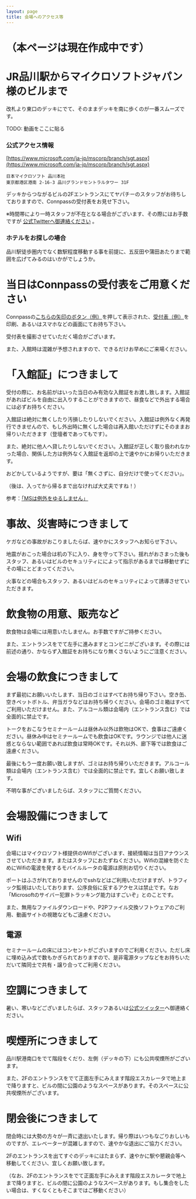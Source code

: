 ```yaml
---
layout: page
title: 会場へのアクセス等
---
```


# （本ページは現在作成中です）

# JR品川駅からマイクロソフトジャパン様のビルまで

改札より東口のデッキにでて、そのままデッキを南に歩くのが一番スムーズです。

TODO: 動画をここに貼る

### 公式アクセス情報

[https://www.microsoft.com/ja-jp/mscorp/branch/sgt.aspx](https://www.microsoft.com/ja-jp/mscorp/branch/sgt.aspx)

```
日本マイクロソフト 品川本社
東京都港区港南 2-16-3 品川グランドセントラルタワー 31F
```

デッキからつながるビルの2Fエントランスにてヤパチーのスタッフがお待ちしておりますので、Connpassの受付表をお見せ下さい。

※時間帯により一時スタッフが不在となる場合がございます、その際にはお手数ですが [公式Twitterへ御連絡ください](https://twitter.com/intent/tweet?text=2F受付にだれもいなくて困ってます!%20@yapcasia8oji) 。

### ホテルをお探しの場合

品川駅徒歩圏内でなく数駅程度移動する事を前提に、五反田や蒲田あたりまで範囲を広げてみるのはいかがでしょうか。


# 当日はConnpassの受付表をご用意ください

Connpassの[こちらの矢印のボタン（例）](https://gyazo.com/ad4ef16f2704de90ee1a63b8506417fb)を押して表示された、[受付表（例）](https://gyazo.com/1014d3050b174fff5018625f1d327818)を印刷、あるいはスマホなどの画面にてお持ち下さい。

受付表を撮影させていただく場合がございます。

また、入館時は混雑が予想されますので、できるだけお早めにご来場ください。

# 「入館証」につきまして

受付の際に、お名前がはいった当日のみ有効な入館証をお渡し致します。入館証があればビルを自由に出入りすることができますので、昼食などで外出する場合には必ずお持ちください。

入館証は絶対に無くしたり汚損したりしないでください。入館証は例外なく再発行できませんので、もし外出時に無くした場合は再入館いただけずにそのままお帰りいただきます（登壇者であってもです）。

また、絶対に他人へ貸したりしないでください。入館証が正しく取り扱われなかった場合、関係した方は例外なく入館証を返却の上で速やかにお帰りいただきます。


おどかしているようですが、要は「無くさずに、自分だけで使ってください」。

（後は、入ってから帰るまで出なければ大丈夫ですね！）

参考：[「MSは例外をゆるしません」](https://codeiq.jp/magazine/2016/04/40275/)


# 事故、災害時につきまして

ケガなどの事故がおこりましたらば、速やかにスタッフへお知らせ下さい。

地震がおこった場合は机の下に入り、身を守って下さい。揺れがおさまった後もスタッフ、あるいはビルのセキュリティにによって指示があるまでは移動せずにその場にとどまってください。

火事などの場合もスタッフ、あるいはビルのセキュリティによって誘導させていただきます。


# 飲食物の用意、販売など

飲食物は会場には用意いたしません。お手数ですがご持参ください。

また、エントランスをでて左手に進みますとコンビニがございます。その際には前述の通り、かならず入館証をお持ちになり無くさないようにご注意ください。


# 会場の飲食につきまして

まず最初にお願いいたします、当日のゴミはすべてお持ち帰り下さい。空き缶、空きペットボトル、弁当ガラなどはお持ち帰りください。会場のゴミ箱はすべてご利用いただけません。また、アルコール類は会場内（エントランス含む）では全面的に禁止です。


トークをおこなうセミナールームは昼休み以外は飲物はOKで、食事はご遠慮ください。昼休み中はセミナールームでも飲食はOKです。ラウンジでは他人に迷惑とならない範囲であれば飲食は常時OKです。それ以外、廊下等では飲食はご遠慮ください。


最後にもう一度お願い致しますが、ゴミはお持ち帰りいただきます。アルコール類は会場内（エントランス含む）では全面的に禁止です。宜しくお願い致します。

不明な事がございましたらば、スタッフにご質問ください。


# 会場設備につきまして

## Wifi

会場にはマイクロソフト様提供のWifiがございます、接続情報は当日アナウンスさせていただきます。またはスタッフにおたずねください。Wifiの混線を防ぐためにWifiの電波を発するモバイルルータの電源は原則お切りください。

ポートはふさがれておりませんのでsshなどはご利用いただけますが、トラフィック監視はいたしております、公序良俗に反するアクセスは禁止です。なお「Microsoftのサイバー犯罪トラッキング能力はすごいぞ」とのことです。

また、無用なファイルダウンロードや、P2Pファイル交換ソフトウェアのご利用、動画サイトの視聴などもご遠慮ください。


## 電源

セミナールームの床にはコンセントがございますのでご利用ください。ただし床に埋め込み式で数もかぎられておりますので、是非電源タップなどをお持ちいただいて隣同士で共有・譲り合ってご利用ください。


# 空調につきまして

暑い、寒いなどございましたらば、スタッフあるいは[公式ツイッター](https://twitter.com/yapcasia8oji)へ御連絡ください。


# 喫煙所につきまして

品川駅港南口をでて階段をくだり、左側（デッキの下）にも公共喫煙所がございます。

また、2Fのエントランスをでて正面左手にみえます階段エスカレータで地上まで降りますと、ビルの間に公園のようなスペースがあります。そのスペースに公共喫煙所がございます。


# 閉会後につきまして

閉会時には大勢の方々が一斉に退出いたします。帰り際はいつもなごりおしいものですが、エレベーターが混雑しますので、速やかな退出にご協力ください。

2Fのエントランスを出てすぐのデッキにはたまらず、速やかに駅や懇親会等へ移動してください、宜しくお願い致します。

（なお、2Fのエントランスをでて正面左手にみえます階段エスカレータで地上まで降りますと、ビルの間に公園のようなスペースがあります。もし集合をしたい場合は、すくなくともそこまではご移動ください）




